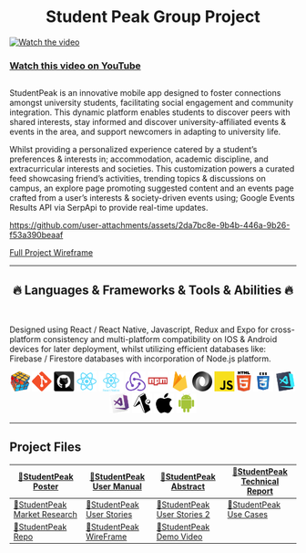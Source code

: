 <h1 align="center">  Student Peak Group Project </h1>

[//]: <> (#################################################################################.)
[![Watch the video](https://github.com/user-attachments/assets/91cba3f7-87cb-4477-9e1b-759313614efa)](https://youtu.be/uce1-xKXER0)
### [Watch this video on YouTube](https://youtu.be/uce1-xKXER0)

##

[//]: <> (#################################################################################.)

<p> 
StudentPeak is an innovative mobile app designed to foster connections amongst university students, facilitating social engagement and community integration. This dynamic platform enables students to discover peers with shared interests, stay informed and discover university-affiliated events & events in the area, and support newcomers in adapting to university life. 
  
Whilst providing a personalized experience catered by a student’s preferences & interests in; accommodation, academic discipline, and extracurricular interests and societies. This customization powers a curated feed showcasing friend’s activities, trending topics & discussions on campus, an explore page promoting suggested content and an events page crafted from a user’s interests & society-driven events using; Google Events Results API via SerpApi to provide real-time updates.
</p>

[//]: <> (#################################################################################.)

https://github.com/user-attachments/assets/2da7bc8e-9b4b-446a-9b26-f53a390beaaf

[Full Project Wireframe](https://xd.adobe.com/view/75ac363e-89dc-4662-a601-a609904c584f-20ff/)

[//]: <> (#################################################################################.)

<hr>
<h2 align="center">🔥 Languages & Frameworks & Tools & Abilities 🔥</h2>
<br>


<p>
Designed using React / React Native, Javascript, Redux and Expo for cross-platform consistency and multi-platform compatibility on IOS & Android devices for later deployment, whilst utilizing  efficient databases like: Firebase / Firestore databases with incorporation of Node.js platform.  
</p>

<p align="center">
  <code><img title="Problem Solving" height="35" src="images/problemSolving.png"></code>
  <code><img title="Git" height="35" src="images/git-original.svg"></code>
  <code><img title="GitHub" height="35" src="images/github.svg"></code>
  <code><img title="React" height="35" src="images/react-original.svg"></code>
  <code><img title="React Native" height="35" src="images/react-native.svg"></code>
  <code><img title="Redux" height="35" src="images/redux.svg"></code>
  <code><img title="npm" height="35" src="images/npm.svg"></code>
  <code><img title="Firebase" height="35" src="images/firebase.svg"></code>  
  <code><img title="JSON" height="35" src="images/json.svg"></code>
  <code><img title="Javascript" height="35" src="images/javascript.svg"></code>
  <code><img title="HTML5" height="35" src="images/html5.svg"></code>
  <code><img title="CSS" height="35" src="images/css.svg"></code> 
  <code><img title="Visual Studio Code" height="35" src="images/vscode.png"></code>
  <code><img title="Microsoft Visual Studio" height="35" src="images/visualstudio.png"></code>
  <code><img title="Expo" height="35" src="images/expo.svg"></code>
  <code><img title="Apple" height="35" src="images/apple-logo.svg"></code>
  <code><img title="Android" height="35" src="images/android.svg"></code>    
</p>
<hr>

##
[//]: <> (#################################################################################.)
## Project Files

| [🔗StudentPeak Poster](https://github.com/TyroneKF/StudentPeak-Group-Project/blob/main/StudentPeak%20%20Poster.pdf) |[🔗StudentPeak User Manual](https://github.com/TyroneKF/StudentPeak-Group-Project/blob/main/User%20Manual.pdf) |[🔗StudentPeak Abstract](https://github.com/TyroneKF/StudentPeak-Group-Project/blob/main/StudentPeak%20Abstract.pdf)|[🔗StudentPeak Technical Report](https://github.com/TyroneKF/StudentPeak-Group-Project/blob/main/StudentPeak%20Technical%20Report.pdf)|
|------------------------------|------------------------------|------------------------------|------------------------------|
|[🔗StudentPeak Market Research](https://github.com/TyroneKF/StudentPeak-Group-Project/blob/main/StudentPeak_Market_Research_Report.pdf)|[🔗StudentPeak User Stories](https://github.com/TyroneKF/StudentPeak-Group-Project/blob/main/User%20Stories2.pdf) |[🔗StudentPeak User Stories 2](https://github.com/TyroneKF/StudentPeak-Group-Project/blob/main/User%20Stories.pdf)|[🔗StudentPeak Use Cases](https://github.com/TyroneKF/StudentPeak-Group-Project/blob/main/Use%20Case.docx.pdf)|[🔗StudentPeak Database Design](https://github.com/TyroneKF/StudentPeak-Group-Project/blob/main/Database%20Design.pdf)|
[🔗StudentPeak Repo](https://github.com/nikodemzareba/StudentPeak)| [🔗StudentPeak WireFrame](https://xd.adobe.com/view/75ac363e-89dc-4662-a601-a609904c584f-20ff/) |[🔗StudentPeak Demo Video](https://youtu.be/uce1-xKXER0)|

